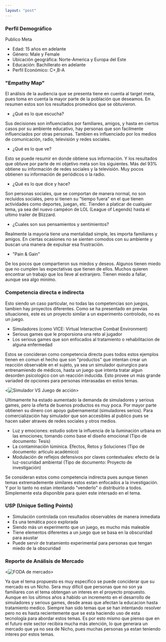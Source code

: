 ```yaml
---
layout: "post"
---
```

### Perfil Demográfico
Publico Meta

* Edad: 15 años en adelante
* Género: Male y Female
* Ubicación geográfica: Norte-America y Europa del Este
* Educación: Bachillerato en adelante
* Perfil Económico: C+,B-A

### "Empathy Map"
El análisis de la audiencia que se presenta tiene en cuenta al target meta, pues toma en cuenta la mayor parte de la población que deseamos. En resumen estos son los resultados promedios que se obtuvieron.

* ¿Qué es lo que escucha?

 Sus decisiones son influenciados por familiares, amigos, y hasta en ciertos casos por su ambiente educativo, hay personas que son facilmente influenciados por otras personas. Tambien es influenciado por los medios de comunicación, radio, televisión y redes sociales.

* ¿Qué es lo que ve?

Esto se puede resumir en donde obtiene sus información. Y los resultados que obtuve por parte de mi objetivo meta son los siguientes. Más del 93% obtiene su información de redes sociales y la televisión. Muy pocos obtienen su información de periódicos  o la radio.

* ¿Qué es lo que dice y hace?

Son personas sociales, que se comportan de manera normal, no son recluidos sociales, pero si tienen su "tiempo fuera" en el que tienen actividades como deportes, juegan, etc. Tienden a platicar de cualquier tema, ya sea del nuevo campéon de LOL (League of Legends) hasta el ultimo trailer de Blizzard.

* ¿Cuales son sus pensamientos y sentimientos?

Realmente la mayoria tiene una mentalidad simple, les importa familiares y amigos. En ciertas ocasiones no se sienten comodos con su ambiente y buscan una manera de expulsar esa frustración.

* "Pain & Gain"

De los pocos que compartieron sus miedos y deseos.
Algunos tienen miedo que no cumplen las expectativas que tienen de ellos.
Muchos quieren encontrar un trabajo que los lleve al extranjero.
Tienen miedo a fallar, aunque sea algo minimo.


### Competencia directa e indirecta
Esto siendo un caso particular, no todas las competencias son juegos, tambien hay proyectos diferentes. Como se ha presentado en previas situaciones, este es un proyecto similar a un experimento controlodo, no es un juego.

* Simuladores (como VICE: Virtual Interactive Combat Environment)
* Serious games que le proporsiona una reto al jugador
* Los serious games que son enfocados al tratamiento o rehabilitacion de alguna enfermedad

Estos se concideran como competencia directa pues todos estos ejemplos tienen en comun el hecho que son "productos" que intentan crear un reacción observable en el sujeto, ya sea un simulador quirurgico para entrenamiendo de médicos, hasta un juego que intenta tratar algun desorden psicologico con un reacción inducida. Esto provee un más grande variaded de opciones para personas interasadas en estos temas.

<![Simulador VS Juego de acción](_assets\images\PulseVsCOD.png)>

Ultimamente ha estado aumentado la demanda de simuladores y serious games, pero la oferta de buenos productos es muy poca. Por mayor parte obtienen su dinero con apoyo gubernamental (simuladores serios). Para comercialización hay simulador que son accesibles al publico pues se hacen saber atraves de redes sociales y otros medios.

* Luz y emociones: estudio sobre la influencia de la iluminación urbana en las emociones; tomando como base el diseño emocional (Tipo de documento: Tesis)
* La contaminación lúminica. Efectos, Retos y Soluciones (Tipo de documento: articulo académico)
* Modulación de reflejos defensivos por claves contextuales: efecto de la luz-oscuridad ambiental (Tipo de documento: Proyecto de investigación)

Se consideran estos como competencia indirecta pues aunque tienen temas extremademente similares estos estan enfocados a la investigación. Y por lo tanto no estan intentando "venderlo" o distribuirlo a todos. Simplemente esta disponible para quien este intersado en el tema.

### USP (Unique Selling Points)
* Simulación controlada con resultados observables de manera inmediata
* Es una temática poco explorada
* Siendo más un experimento que un juego, es mucho más maleable
* Tiene elementos diferentes a un juego que se basa en la obscuridad para asustar
* Puede servir de tratamiento experimental para personas que tengan miedo de la obscuridad

### Reporte de Análisis de Mercado

<![FODA de mercado](\_assets\images\2018-07-30-FODA.png)>

Ya que el tema propuesto es muy específico se puede conciderar que su mercado es un Nicho. Sera muy dificil que personas que no son ya familiares con el tema obtengan un interes en el proyecto propuesto. Aunque en los ultimos años a habido un incremento en el desarrollo de simuladores y serious games, desde areas que afectan la educacion hasta tratamiento medico. Siempre han sido temas que se han intentando resolver pero no es hasta recientemente que se esta haciendo uso de esta tecnología para abordar estos temas. Es por esto mismo que pienso que en el futuro este sector recibira mucha más atención, lo que generara un mercado que ya no sea de Nicho, pues muchas personas ya estan teniendo interes por estos temas.
